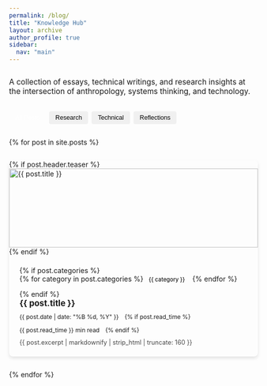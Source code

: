 ```yaml
---
permalink: /blog/
title: "Knowledge Hub"
layout: archive
author_profile: true
sidebar:
  nav: "main"
---
```


<div class="knowledge-hub">
  <p class="lead">A collection of essays, technical writings, and research insights at the intersection of anthropology, systems thinking, and technology.</p>
  
  <div class="category-selector">
    <button class="category-btn active" data-category="all">All Posts</button>
    <button class="category-btn" data-category="research">Research</button>
    <button class="category-btn" data-category="technical">Technical</button>
    <button class="category-btn" data-category="reflection">Reflections</button>
  </div>
  
  <div class="post-grid">
    {% for post in site.posts %}
      <div class="post-card {% if post.categories %}{% for category in post.categories %}{{ category | downcase }}{% unless forloop.last %} {% endunless %}{% endfor %}{% endif %}">
        <div class="post-card__inner">
          {% if post.header.teaser %}
            <div class="post-card__image">
              <img src="{{ post.header.teaser | relative_url }}" alt="{{ post.title }}">
            </div>
          {% endif %}
          <div class="post-card__content">
            {% if post.categories %}
              <div class="post-card__categories">
                {% for category in post.categories %}
                  <span class="post-card__category {{ category | downcase }}">{{ category }}</span>
                {% endfor %}
              </div>
            {% endif %}
            <h2 class="post-card__title">
              <a href="{{ post.url | relative_url }}">{{ post.title }}</a>
            </h2>
            <div class="post-card__meta">
              <span class="post-card__date">{{ post.date | date: "%B %d, %Y" }}</span>
              {% if post.read_time %}
                <span class="post-card__read-time">{{ post.read_time }} min read</span>
              {% endif %}
            </div>
            <div class="post-card__excerpt">
              {{ post.excerpt | markdownify | strip_html | truncate: 160 }}
            </div>
          </div>
        </div>
      </div>
    {% endfor %}
  </div>
</div>

<script>
  document.addEventListener('DOMContentLoaded', () => {
    const categoryBtns = document.querySelectorAll('.category-btn');
    const postCards = document.querySelectorAll('.post-card');
    
    categoryBtns.forEach(btn => {
      btn.addEventListener('click', () => {
        // Remove active class from all buttons
        categoryBtns.forEach(b => b.classList.remove('active'));
        
        // Add active class to clicked button
        btn.classList.add('active');
        
        const category = btn.dataset.category;
        
        // Show/hide posts based on category
        postCards.forEach(card => {
          if (category === 'all') {
            card.style.display = 'block';
          } else {
            if (card.classList.contains(category)) {
              card.style.display = 'block';
            } else {
              card.style.display = 'none';
            }
          }
        });
      });
    });
  });
</script>

<style>
  .knowledge-hub {
    margin-top: 2em;
  }
  
  .lead {
    font-size: 1.1em;
    margin-bottom: 2em;
  }
  
  .category-selector {
    margin-bottom: 2em;
    display: flex;
    flex-wrap: wrap;
    gap: 0.5em;
  }
  
  .category-btn {
    padding: 0.5em 1em;
    background-color: #f0f0f0;
    border: none;
    border-radius: 4px;
    cursor: pointer;
    font-size: 0.9em;
    transition: all 0.2s ease;
  }
  
  .category-btn:hover {
    background-color: #e0e0e0;
  }
  
  .category-btn.active {
    background-color: var(--color-primary);
    color: white;
  }
  
  .post-grid {
    display: grid;
    grid-template-columns: repeat(auto-fill, minmax(300px, 1fr));
    gap: 2em;
  }
  
  .post-card {
    border-radius: 8px;
    overflow: hidden;
    box-shadow: 0 4px 6px rgba(0,0,0,0.1);
    transition: transform 0.3s ease, box-shadow 0.3s ease;
  }
  
  .post-card:hover {
    transform: translateY(-5px);
    box-shadow: 0 10px 20px rgba(0,0,0,0.1);
  }
  
  .post-card__inner {
    display: flex;
    flex-direction: column;
    height: 100%;
  }
  
  .post-card__image {
    height: 160px;
    overflow: hidden;
  }
  
  .post-card__image img {
    width: 100%;
    height: 100%;
    object-fit: cover;
    transition: transform 0.3s ease;
  }
  
  .post-card:hover .post-card__image img {
    transform: scale(1.05);
  }
  
  .post-card__content {
    padding: 1.5em;
    flex-grow: 1;
    display: flex;
    flex-direction: column;
  }
  
  .post-card__categories {
    margin-bottom: 0.5em;
  }
  
  .post-card__category {
    display: inline-block;
    padding: 0.2em 0.6em;
    margin-right: 0.4em;
    margin-bottom: 0.4em;
    border-radius: 3px;
    font-size: 0.8em;
    font-weight: 500;
  }
  
  .post-card__category.research {
    background-color: rgba(52, 152, 219, 0.15);
    color: #3498db;
  }
  
  .post-card__category.technical {
    background-color: rgba(46, 204, 113, 0.15);
    color: #2ecc71;
  }
  
  .post-card__category.reflection {
    background-color: rgba(155, 89, 182, 0.15);
    color: #9b59b6;
  }
  
  .post-card__title {
    margin-top: 0;
    margin-bottom: 0.5em;
    font-size: 1.2em;
    line-height: 1.3;
  }
  
  .post-card__title a {
    color: var(--color-text);
    text-decoration: none;
  }
  
  .post-card__title a:hover {
    color: var(--color-primary);
  }
  
  .post-card__meta {
    margin-bottom: 0.8em;
    font-size: 0.85em;
    color: var(--color-neutral);
    display: flex;
    flex-wrap: wrap;
    gap: 1em;
  }
  
  .post-card__excerpt {
    font-size: 0.9em;
    color: var(--color-text);
    opacity: 0.8;
    flex-grow: 1;
  }
  
  @media (max-width: 768px) {
    .post-grid {
      grid-template-columns: 1fr;
    }
  }
</style>